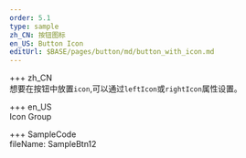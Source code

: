 ```yaml
---
order: 5.1
type: sample
zh_CN: 按钮图标
en_US: Button Icon
editUrl: $BASE/pages/button/md/button_with_icon.md
---
```


+++ zh_CN  
想要在按钮中放置<Code>icon</Code>,可以通过<Code>leftIcon</Code>或<Code>rightIcon</Code>属性设置。

+++ en_US  
Icon Group

+++ SampleCode  
fileName: SampleBtn12
